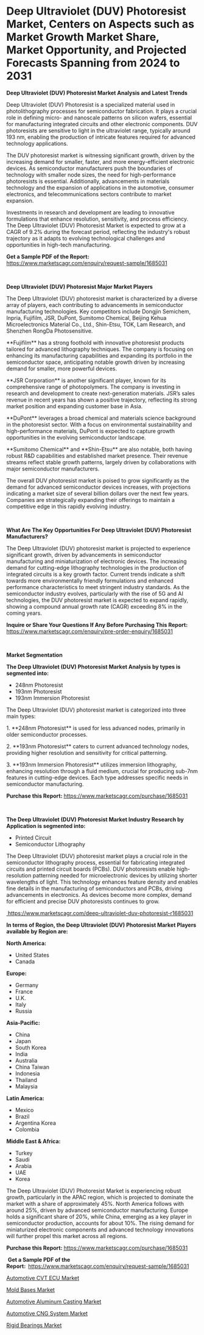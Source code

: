 <p><h1>Deep Ultraviolet (DUV) Photoresist Market, Centers on Aspects such as Market Growth Market Share, Market Opportunity, and Projected Forecasts Spanning from 2024 to 2031</h1></p><p><strong>Deep Ultraviolet (DUV) Photoresist Market Analysis and Latest Trends</strong></p>
<p><p>Deep Ultraviolet (DUV) Photoresist is a specialized material used in photolithography processes for semiconductor fabrication. It plays a crucial role in defining micro- and nanoscale patterns on silicon wafers, essential for manufacturing integrated circuits and other electronic components. DUV photoresists are sensitive to light in the ultraviolet range, typically around 193 nm, enabling the production of intricate features required for advanced technology applications.</p><p>The DUV photoresist market is witnessing significant growth, driven by the increasing demand for smaller, faster, and more energy-efficient electronic devices. As semiconductor manufacturers push the boundaries of technology with smaller node sizes, the need for high-performance photoresists is essential. Additionally, advancements in materials technology and the expansion of applications in the automotive, consumer electronics, and telecommunications sectors contribute to market expansion.</p><p>Investments in research and development are leading to innovative formulations that enhance resolution, sensitivity, and process efficiency. The Deep Ultraviolet (DUV) Photoresist Market is expected to grow at a CAGR of 9.2% during the forecast period, reflecting the industry's robust trajectory as it adapts to evolving technological challenges and opportunities in high-tech manufacturing.</p></p>
<p><strong>Get a Sample PDF of the Report:&nbsp;</strong> <a href="https://www.marketscagr.com/enquiry/request-sample/1685031?utm_campaign=1126&utm_medium=2&utm_source=Github&utm_content=ia&utm_term=16102024&utm_id=deep-ultraviolet-duv-photoresist">https://www.marketscagr.com/enquiry/request-sample/1685031</a></p>
<p>&nbsp;</p>
<p><strong>Deep Ultraviolet (DUV) Photoresist Major Market Players</strong></p>
<p><p>The Deep Ultraviolet (DUV) photoresist market is characterized by a diverse array of players, each contributing to advancements in semiconductor manufacturing technologies. Key competitors include Dongjin Semichem, Inpria, Fujifilm, JSR, DuPont, Sumitomo Chemical, Beijing Kehua Microelectronics Material Co., Ltd., Shin-Etsu, TOK, Lam Research, and Shenzhen RongDa Photosensitive.</p><p>**Fujifilm** has a strong foothold with innovative photoresist products tailored for advanced lithography techniques. The company is focusing on enhancing its manufacturing capabilities and expanding its portfolio in the semiconductor space, anticipating notable growth driven by increasing demand for smaller, more powerful devices.</p><p>**JSR Corporation** is another significant player, known for its comprehensive range of photopolymers. The company is investing in research and development to create next-generation materials. JSR’s sales revenue in recent years has shown a positive trajectory, reflecting its strong market position and expanding customer base in Asia.</p><p>**DuPont** leverages a broad chemical and materials science background in the photoresist sector. With a focus on environmental sustainability and high-performance materials, DuPont is expected to capture growth opportunities in the evolving semiconductor landscape.</p><p>**Sumitomo Chemical** and **Shin-Etsu** are also notable, both having robust R&D capabilities and established market presence. Their revenue streams reflect stable growth patterns, largely driven by collaborations with major semiconductor manufacturers.</p><p>The overall DUV photoresist market is poised to grow significantly as the demand for advanced semiconductor devices increases, with projections indicating a market size of several billion dollars over the next few years. Companies are strategically expanding their offerings to maintain a competitive edge in this rapidly evolving industry.</p></p>
<p>&nbsp;</p>
<p><strong>What Are The Key Opportunities For Deep Ultraviolet (DUV) Photoresist Manufacturers?</strong></p>
<p><p>The Deep Ultraviolet (DUV) photoresist market is projected to experience significant growth, driven by advancements in semiconductor manufacturing and miniaturization of electronic devices. The increasing demand for cutting-edge lithography technologies in the production of integrated circuits is a key growth factor. Current trends indicate a shift towards more environmentally friendly formulations and enhanced performance characteristics to meet stringent industry standards. As the semiconductor industry evolves, particularly with the rise of 5G and AI technologies, the DUV photoresist market is expected to expand rapidly, showing a compound annual growth rate (CAGR) exceeding 8% in the coming years.</p></p>
<p><strong>Inquire or Share Your Questions If Any Before Purchasing This Report:</strong> <a href="https://www.marketscagr.com/enquiry/pre-order-enquiry/1685031?utm_campaign=1126&utm_medium=2&utm_source=Github&utm_content=ia&utm_term=16102024&utm_id=deep-ultraviolet-duv-photoresist">https://www.marketscagr.com/enquiry/pre-order-enquiry/1685031</a></p>
<p>&nbsp;</p>
<p><strong>Market Segmentation</strong></p>
<p><strong>The Deep Ultraviolet (DUV) Photoresist Market Analysis by types is segmented into:</strong></p>
<p><ul><li>248nm Photoresist</li><li>193nm Photoresist</li><li>193nm Immersion Photoresist</li></ul></p>
<p><p>The Deep Ultraviolet (DUV) photoresist market is categorized into three main types: </p><p>1. **248nm Photoresist** is used for less advanced nodes, primarily in older semiconductor processes.</p><p>2. **193nm Photoresist** caters to current advanced technology nodes, providing higher resolution and sensitivity for critical patterning.</p><p>3. **193nm Immersion Photoresist** utilizes immersion lithography, enhancing resolution through a fluid medium, crucial for producing sub-7nm features in cutting-edge devices. Each type addresses specific needs in semiconductor manufacturing.</p></p>
<p><strong>Purchase this Report:&nbsp;</strong><a href="https://www.marketscagr.com/purchase/1685031?utm_campaign=1126&utm_medium=2&utm_source=Github&utm_content=ia&utm_term=16102024&utm_id=deep-ultraviolet-duv-photoresist">https://www.marketscagr.com/purchase/1685031</a></p>
<p>&nbsp;</p>
<p><strong>The Deep Ultraviolet (DUV) Photoresist Market Industry Research by Application is segmented into:</strong></p>
<p><ul><li>Printed Circuit</li><li>Semiconductor Lithography</li></ul></p>
<p><p>The Deep Ultraviolet (DUV) photoresist market plays a crucial role in the semiconductor lithography process, essential for fabricating integrated circuits and printed circuit boards (PCBs). DUV photoresists enable high-resolution patterning needed for microelectronic devices by utilizing shorter wavelengths of light. This technology enhances feature density and enables fine details in the manufacturing of semiconductors and PCBs, driving advancements in electronics. As devices become more complex, demand for efficient and precise DUV photoresists continues to grow.</p></p>
<p><a href="https://www.marketscagr.com/deep-ultraviolet-duv-photoresist-r1685031?utm_campaign=1126&utm_medium=2&utm_source=Github&utm_content=ia&utm_term=16102024&utm_id=deep-ultraviolet-duv-photoresist">&nbsp;https://www.marketscagr.com/deep-ultraviolet-duv-photoresist-r1685031</a></p>
<p><strong>In terms of Region, the Deep Ultraviolet (DUV) Photoresist Market Players available by Region are:</strong></p>
<p>
    <p> <strong> North America: </strong>
        <ul>
            <li>United States</li>
            <li>Canada</li>
        </ul>
        </p> 
    <p> <strong> Europe: </strong>
        <ul>
            <li>Germany</li>
            <li>France</li>
            <li>U.K.</li>
            <li>Italy</li>
            <li>Russia</li>
        </ul>
        </p> 
    <p> <strong> Asia-Pacific: </strong>
        <ul>
            <li>China</li>
            <li>Japan</li>
            <li>South Korea</li>
            <li>India</li>
            <li>Australia</li>
            <li>China Taiwan</li>
            <li>Indonesia</li>
            <li>Thailand</li>
            <li>Malaysia</li>
        </ul>
        </p> 
    <p> <strong> Latin America: </strong>
        <ul>
            <li>Mexico</li>
            <li>Brazil</li>
            <li>Argentina Korea</li>
            <li>Colombia</li>
        </ul>
        </p> 
    <p> <strong> Middle East & Africa: </strong>
        <ul>
            <li>Turkey</li>
            <li>Saudi</li>
            <li>Arabia</li>
            <li>UAE</li>
            <li>Korea</li>
        </ul>
    </p>
    </p>
<p><p>The Deep Ultraviolet (DUV) Photoresist Market is experiencing robust growth, particularly in the APAC region, which is projected to dominate the market with a share of approximately 45%. North America follows with around 25%, driven by advanced semiconductor manufacturing. Europe holds a significant share of 20%, while China, emerging as a key player in semiconductor production, accounts for about 10%. The rising demand for miniaturized electronic components and advanced technology innovations will further propel this market across all regions.</p></p>
<p><strong>Purchase this Report: </strong><a href="https://www.marketscagr.com/purchase/1685031?utm_campaign=1126&utm_medium=2&utm_source=Github&utm_content=ia&utm_term=16102024&utm_id=deep-ultraviolet-duv-photoresist">https://www.marketscagr.com/purchase/1685031</a></p>
<p>&nbsp;<strong>Get a Sample PDF of the Report:&nbsp;&nbsp;</strong><a href="https://www.marketscagr.com/enquiry/request-sample/1685031?utm_campaign=1126&utm_medium=2&utm_source=Github&utm_content=ia&utm_term=16102024&utm_id=deep-ultraviolet-duv-photoresist">https://www.marketscagr.com/enquiry/request-sample/1685031</a></p>
<p><strong></strong></p>
<p><p><a href="https://www.linkedin.com/pulse/automotive-cvt-ecu-market-pulse-99-expansion-blueprint-2024-2031-cw0qf?trk=public_post_embed_feed-article-content&utm_campaign=1126&utm_medium=2&utm_source=Github&utm_content=ia&utm_term=16102024&utm_id=deep-ultraviolet-duv-photoresist">Automotive CVT ECU Market</a></p><p><a href="https://github.com/tealewe4ey/Market-Research-Report-List-1/blob/main/mold-bases-market.md?utm_campaign=1126&utm_medium=2&utm_source=Github&utm_content=ia&utm_term=16102024&utm_id=deep-ultraviolet-duv-photoresist">Mold Bases Market</a></p><p><a href="https://www.linkedin.com/pulse/decoding-automotive-aluminum-casting-market-signals-growth-algorithms-ok0df?trk=public_post_embed_feed-article-content&utm_campaign=1126&utm_medium=2&utm_source=Github&utm_content=ia&utm_term=16102024&utm_id=deep-ultraviolet-duv-photoresist">Automotive Aluminum Casting Market</a></p><p><a href="https://www.linkedin.com/pulse/key-drivers-automotive-cng-system-market-trends-future-outlook-cuvif?trk=public_post_embed_feed-article-content&utm_campaign=1126&utm_medium=2&utm_source=Github&utm_content=ia&utm_term=16102024&utm_id=deep-ultraviolet-duv-photoresist">Automotive CNG System Market</a></p><p><a href="https://github.com/pzutterh2/Market-Research-Report-List-1/blob/main/rigid-bearings-market.md?utm_campaign=1126&utm_medium=2&utm_source=Github&utm_content=ia&utm_term=16102024&utm_id=deep-ultraviolet-duv-photoresist">Rigid Bearings Market</a></p></p>